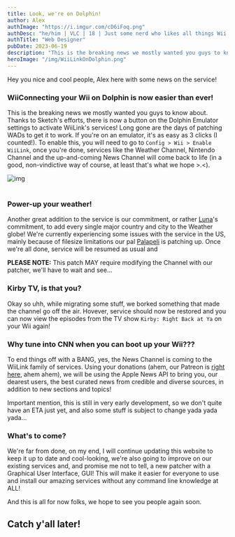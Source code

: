 ```yaml
---
title: Look, we're on Dolphin!
author: Alex
authImage: "https://i.imgur.com/cD6iFoq.png"
authDesc: "he/him | VLC | 18 | Just some nerd who likes all things Wii and also codes websites as a hobby when he should be sleeping..."
authTitle: "Web Designer"
pubDate: 2023-06-19
description: "This is the breaking news we mostly wanted you guys to know about. Thanks to Sketch's efforts, there is now a button on the Dolphin Emulator settings to activate WiiLink's services!"
heroImage: "/img/WiiLinkOnDolphin.png"
---
```


Hey you nice and cool people, Alex here with some news on the service!

### WiiConnecting your Wii on Dolphin is now easier than ever!

This is the breaking news we mostly wanted you guys to know about. Thanks to Sketch's efforts, there is now a button on the Dolphin Emulator settings to activate WiiLink's services! Long gone are the days of patching WADs to get it to work. If you're on an emulator, it's as easy as 3 clicks (I counted!). To enable this, you will need to go to `Config > Wii > Enable WiiLink`, once you're done, services like the Weather Channel, Nintendo Channel and the up-and-coming News Channel will come back to life (in a good, non-vindictive way of course, at least that's what we hope >.<).

![img](https://camo.githubusercontent.com/197e070deaaa32677e236549a051b95110f4f07ce975cb8eb3eccc82b743d271/68747470733a2f2f63646e2e646973636f72646170702e636f6d2f6174746163686d656e74732f3739313938343938343730303335343630302f313131363135303838393438393634393637342f53637265656e73686f745f323032332d30362d30375f61745f372e706e67)<br><br>

### Power-up your weather!

Another great addition to the service is our commitment, or rather [Luna](https://twitter.com/LunaValoaa)'s commitment, to add every single major country and city to the Weather globe! We're currently experiencing some issues with the service in the US, mainly because of filesize limitations our pal [Palapeli](https://github.com/mkwcat) is patching up. Once we're all done, service will be resumed as usual and 

<l class="notice warn fullwidth">**PLEASE NOTE:** This patch MAY require modifying the Channel with our patcher, we'll have to wait and see...</l>


### Kirby TV, is that you?

Okay so uhh, while migrating some stuff, we borked something that made the channel go off the air. Hovever, service should now be restored and you can now view the episodes from the TV show `Kirby: Right Back at Ya` on your Wii again!


### Why tune into CNN when you can boot up your Wii???

To end things off with a BANG, yes, the News Channel is coming to the WiiLink family of services. Using your donations (ahem, our Patreon is [right here](https://www.patreon.com/WiiLink24), ahem ahem), we will be using the Apple News API to bring you, our dearest users, the best curated news from credible and diverse sources, in addition to new sections and topics!

<l class="notice info fullwidth">Important mention, this is still in very early development, so we don't quite have an ETA just yet, and also some stuff is subject to change yada yada yada...</l>

### What's to come?

We're far from done, on my end, I will continue updating this website to keep it up to date and cool-looking, we're also going to improve on our existing services and, and promise me not to tell, a new patcher with a Graphical User Interface, GUI! This will make it easier for everyone to use and install our amazing services without any command line knowledge at ALL!

And this is all for now folks, we hope to see you people again soon.

## Catch y'all later!

